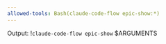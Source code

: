```yaml
---
allowed-tools: Bash(claude-code-flow epic-show:*)
---
```


Output:
!`claude-code-flow epic-show` $ARGUMENTS
